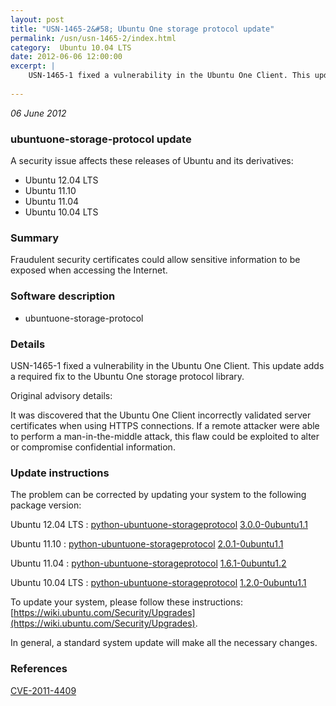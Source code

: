 ```yaml
---
layout: post
title: "USN-1465-2&#58; Ubuntu One storage protocol update"
permalink: /usn/usn-1465-2/index.html
category:  Ubuntu 10.04 LTS
date: 2012-06-06 12:00:00
excerpt: |
    USN-1465-1 fixed a vulnerability in the Ubuntu One Client. This update adds a required fix to the Ubuntu One storage protocol library.
    
--- 
```

 
 

*06 June 2012*

### ubuntuone-storage-protocol update

A security issue affects these releases of Ubuntu and its derivatives:

* Ubuntu 12.04 LTS
* Ubuntu 11.10
* Ubuntu 11.04
* Ubuntu 10.04 LTS

### Summary

Fraudulent security certificates could allow sensitive information to be exposed when accessing the Internet.

### Software description

* ubuntuone-storage-protocol 

### Details

USN-1465-1 fixed a vulnerability in the Ubuntu One Client. This update adds a required fix to the Ubuntu One storage protocol library.

Original advisory details:

 It was discovered that the Ubuntu One Client incorrectly validated server certificates when using HTTPS connections. If a remote attacker were able to perform a man-in-the-middle attack, this flaw could be exploited to alter or compromise confidential information. 

### Update instructions

The problem can be corrected by updating your system to the following package version:

Ubuntu 12.04 LTS
 : [python-ubuntuone-storageprotocol](https://launchpad.net/ubuntu/+source/ubuntuone-storage-protocol) <span> [3.0.0-0ubuntu1.1](https://launchpad.net/ubuntu/+source/ubuntuone-storage-protocol/3.0.0-0ubuntu1.1) </span> 

Ubuntu 11.10
 : [python-ubuntuone-storageprotocol](https://launchpad.net/ubuntu/+source/ubuntuone-storage-protocol) <span> [2.0.1-0ubuntu1.1](https://launchpad.net/ubuntu/+source/ubuntuone-storage-protocol/2.0.1-0ubuntu1.1) </span> 

Ubuntu 11.04
 : [python-ubuntuone-storageprotocol](https://launchpad.net/ubuntu/+source/ubuntuone-storage-protocol) <span> [1.6.1-0ubuntu1.2](https://launchpad.net/ubuntu/+source/ubuntuone-storage-protocol/1.6.1-0ubuntu1.2) </span> 

Ubuntu 10.04 LTS
 : [python-ubuntuone-storageprotocol](https://launchpad.net/ubuntu/+source/ubuntuone-storage-protocol) <span> [1.2.0-0ubuntu1.1](https://launchpad.net/ubuntu/+source/ubuntuone-storage-protocol/1.2.0-0ubuntu1.1) </span> 

To update your system, please follow these instructions: [https://wiki.ubuntu.com/Security/Upgrades](https://wiki.ubuntu.com/Security/Upgrades).

In general, a standard system update will make all the necessary changes. 

### References

 
 [CVE-2011-4409](http://people.ubuntu.com/~ubuntu-security/cve/CVE-2011-4409)
 

